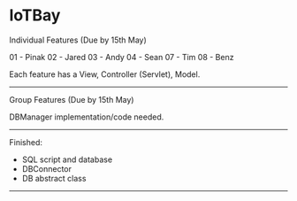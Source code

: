 # IoTBay

Individual Features (Due by 15th May) 

01 - Pinak
02 - Jared
03 - Andy
04 - Sean
07 - Tim
08 - Benz

Each feature has a View, Controller (Servlet), Model. 

--------------------

Group Features (Due by 15th May)

DBManager implementation/code needed.  

--------------------

Finished:  
- SQL script and database 
- DBConnector
- DB abstract class

--------------------
